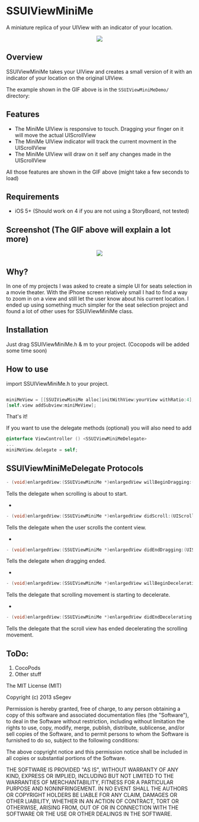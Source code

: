 SSUIViewMiniMe
==============

A miniature replica of your UIView with an indicator of your location.

<p align="center">
  <img src="https://f.cloud.github.com/assets/3911009/1750211/28086d6a-657b-11e3-9b9b-352c350ea7a3.gif">
</p>

Overview
--------
SSUIViewMiniMe takes your UIView and creates a small version of it with an indicator of your location on the original UIView.

The example shown in the GIF above is in the `SSUIViewMiniMeDemo/` directory:

Features
--------
- The MiniMe UIView is responsive to touch. Dragging your finger on it will move the actual UIScrollView
- The MiniMe UIView indicator will track the current movment in the UIScrollView
- The MiniMe UIView will draw on it self any changes made in the UIScrollView

All those features are shown in the GIF above (might take a few seconds to load)

Requirements
------------
- iOS 5+ (Should work on 4 if you are not using a StoryBoard, not tested)

Screenshot (The GIF above will explain a lot more)
-----------
<p align="center">
<img src="https://f.cloud.github.com/assets/3911009/1750212/280acf4c-657b-11e3-9efb-b9ec8ce3f113.png">
</p>

Why?
---
In one of my projects I was asked to create a simple UI for seats selection in a movie theater. 
With the iPhone screen relatively small I had to find a way to zoom in on a view and still let the user know about his 
current location. I ended up using something much simpler for the seat selection project and found a lot of other uses for SSUIViewMiniMe class.

Installation
------------
Just drag SSUIViewMiniMe.h & m to your project. (Cocopods will be added some time soon)

How to use
----------
import SSUIViewMiniMe.h to your project.

```Objective-C

miniMeView = [[SSUIViewMiniMe alloc]initWithView:yourView withRatio:4]; // ratio is the size of the miniMe view you want to create. UIView size \ ratio = UIViewMiniMe size
[self.view addSubview:miniMeView];
```
That's it!

If you want to use the delegate methods (optional) you will also need to add
```Objective-C
@interface ViewController () <SSUIViewMiniMeDelegate>
...
miniMeView.delegate = self;
```

SSUIViewMiniMeDelegate Protocols
-

```Objective-C
- (void)enlargedView:(SSUIViewMiniMe *)enlargedView willBeginDragging:(UIScrollView *)scrollView;
```
Tells the delegate when scrolling is about to start.

-

```Objective-C
- (void)enlargedView:(SSUIViewMiniMe *)enlargedView didScroll:(UIScrollView *)scrollView;
```
Tells the delegate when the user scrolls the content view.

-

```Objective-C
- (void)enlargedView:(SSUIViewMiniMe *)enlargedView didEndDragging:(UIScrollView *)scrollView;
```
Tells the delegate when dragging ended.


-

```Objective-C
- (void)enlargedView:(SSUIViewMiniMe *)enlargedView willBeginDecelerating:(UIScrollView *)scrollView;
```

Tells the delegate that scrolling movement is starting to decelerate.

-

```Objective-C
- (void)enlargedView:(SSUIViewMiniMe *)enlargedView didEndDecelerating:(UIScrollView *)scrollView;
```
Tells the delegate that the scroll view has ended decelerating the scrolling movement.


ToDo:
-----
1. CocoPods
2. Other stuff

The MIT License (MIT)

Copyright (c) 2013 sSegev

Permission is hereby granted, free of charge, to any person obtaining a copy of
this software and associated documentation files (the "Software"), to deal in
the Software without restriction, including without limitation the rights to
use, copy, modify, merge, publish, distribute, sublicense, and/or sell copies of
the Software, and to permit persons to whom the Software is furnished to do so,
subject to the following conditions:

The above copyright notice and this permission notice shall be included in all
copies or substantial portions of the Software.

THE SOFTWARE IS PROVIDED "AS IS", WITHOUT WARRANTY OF ANY KIND, EXPRESS OR
IMPLIED, INCLUDING BUT NOT LIMITED TO THE WARRANTIES OF MERCHANTABILITY, FITNESS
FOR A PARTICULAR PURPOSE AND NONINFRINGEMENT. IN NO EVENT SHALL THE AUTHORS OR
COPYRIGHT HOLDERS BE LIABLE FOR ANY CLAIM, DAMAGES OR OTHER LIABILITY, WHETHER
IN AN ACTION OF CONTRACT, TORT OR OTHERWISE, ARISING FROM, OUT OF OR IN
CONNECTION WITH THE SOFTWARE OR THE USE OR OTHER DEALINGS IN THE SOFTWARE.

